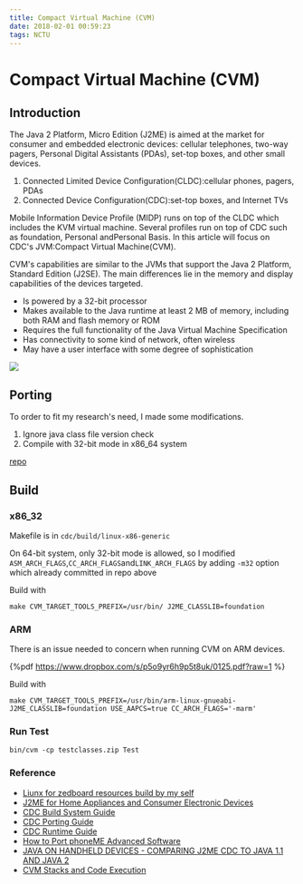 ```yaml
---
title: Compact Virtual Machine (CVM)
date: 2018-02-01 00:59:23
tags: NCTU
---
```

# Compact Virtual Machine (CVM)

## Introduction
The Java 2 Platform, Micro Edition (J2ME) is aimed at the market for consumer and embedded electronic devices: cellular telephones, two-way pagers, Personal Digital Assistants (PDAs), set-top boxes, and other small devices.
1. Connected Limited Device Configuration(CLDC):cellular phones, pagers, PDAs
2. Connected Device Configuration(CDC):set-top boxes, and Internet TVs

Mobile Information Device Profile (MIDP) runs on top of the CLDC which includes the KVM virtual machine. Several profiles run on top of CDC such as foundation, Personal andPersonal Basis. In this article will focus on CDC's JVM:Compact Virtual Machine(CVM).

CVM's capabilities are similar to the JVMs that support the Java 2 Platform, Standard Edition (J2SE). The main differences lie in the memory and display capabilities of the devices targeted.

* Is powered by a 32-bit processor
* Makes available to the Java runtime at least 2 MB of memory, including both RAM and flash memory or ROM
* Requires the full functionality of the Java Virtual Machine Specification
* Has connectivity to some kind of network, often wireless
* May have a user interface with some degree of sophistication

![](http://www.oracle.com/ocom/groups/public/@otn/documents/digitalasset/158002.gif)


## Porting
To order to fit my research's need, I made some modifications.
1. Ignore java class file version check
2. Compile with 32-bit mode in x86_64 system

[repo](https://github.com/scps950707/phoneme)

## Build

### x86_32

Makefile is in `cdc/build/linux-x86-generic`

On 64-bit system, only 32-bit mode is allowed, so I modified `ASM_ARCH_FLAGS`,`CC_ARCH_FLAGS`and`LINK_ARCH_FLAGS` by adding `-m32` option which already committed in repo above

Build with
```shell
make CVM_TARGET_TOOLS_PREFIX=/usr/bin/ J2ME_CLASSLIB=foundation
```

### ARM

There is an issue needed to concern when running CVM on ARM devices.

{%pdf  https://www.dropbox.com/s/p5o9yr6h9p5t8uk/0125.pdf?raw=1 %}

Build with
```shell
make CVM_TARGET_TOOLS_PREFIX=/usr/bin/arm-linux-gnueabi- J2ME_CLASSLIB=foundation USE_AAPCS=true CC_ARCH_FLAGS='-marm'
```

### Run Test
```shell
bin/cvm -cp testclasses.zip Test
```

### Reference
- [Liunx for zedboard resources build by my self](https://www.dropbox.com/s/c2i9rhs0hasytr1/zedlinux.zip?dl=0)
- [J2ME for Home Appliances and Consumer Electronic Devices](http://www.oracle.com/technetwork/systems/cdc-155908.html)
- [CDC Build System Guide](https://docs.oracle.com/javame/config/cdc/cdc-opt-impl/1.1.2/build.pdf)
- [CDC Porting Guide](https://docs.oracle.com/javame/config/cdc/cdc-opt-impl/cdc_porting_guide.pdf)
- [CDC Runtime Guide](https://docs.oracle.com/javame/config/cdc/cdc-opt-impl/1.1.2/runtime.pdf)
- [How to Port phoneME Advanced Software](http://docs.huihoo.com/openmoko/TS-6304.pdf)
- [JAVA ON HANDHELD DEVICES - COMPARING J2ME CDC TO JAVA 1.1 AND JAVA 2](http://citeseerx.ist.psu.edu/viewdoc/download?doi=10.1.1.23.297&rep=rep1&type=pdf)
- [CVM Stacks and Code Execution](http://blog.csdn.net/bazookier/article/details/4687280)
